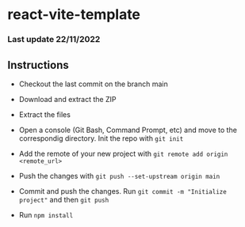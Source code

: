 # react-vite-template

### Last update 22/11/2022

## Instructions

-  Checkout the last commit on the branch main

-  Download and extract the ZIP

-  Extract the files

-  Open a console (Git Bash, Command Prompt, etc) and move to the correspondig directory. Init the repo with `git init`

-  Add the remote of your new project with `git remote add origin <remote_url>`

-  Push the changes with `git push --set-upstream origin main`

-  Commit and push the changes. Run `git commit -m "Initialize project"` and then `git push`

-  Run `npm install`
